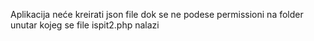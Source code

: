 Aplikacija neće kreirati json file dok se ne podese permissioni na folder unutar kojeg se file ispit2.php nalazi
